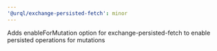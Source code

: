 ```yaml
---
'@urql/exchange-persisted-fetch': minor
---
```


Adds enableForMutation option for exchange-persisted-fetch to enable persisted operations for mutations
